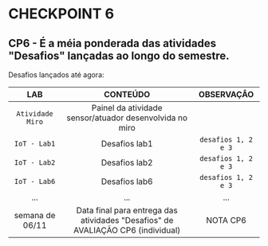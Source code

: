 # CHECKPOINT 6

## CP6 - É a méia ponderada das atividades "Desafios" lançadas ao longo do semestre.

Desafios lançados até agora:

 
| LAB | CONTEÚDO | OBSERVAÇÂO |
|:---:|:---:|:---:|
| ``Atividade Miro`` | Painel da atividade sensor/atuador desenvolvida no miro | |
| ``IoT - Lab1`` | Desafios lab1 | ``desafios 1, 2 e 3`` |
| ``IoT - Lab2`` | Desafios lab2 | ``desafios 1, 2 e 3`` |
| ``IoT - Lab6`` | Desafios lab6 | ``desafios 1, 2 e 3`` |
| ...| ... | ... |
| semana de 06/11 | Data final para entrega das atividades "Desafios" de AVALIAÇÃO CP6 (individual)|  NOTA CP6 |  |